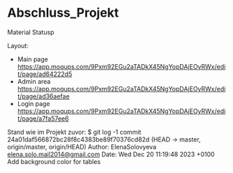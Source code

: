 # Abschluss_Projekt
Material Statusp

Layout:
 
  - Main page
      https://app.moqups.com/9Pxm92EGu2aTADkX45NgYopDAjEOyRWx/edit/page/ad64222d5
  - Admin area
    https://app.moqups.com/9Pxm92EGu2aTADkX45NgYopDAjEOyRWx/edit/page/ad36aefae
  - Login page
      https://app.moqups.com/9Pxm92EGu2aTADkX45NgYopDAjEOyRWx/edit/page/a7fa57ee6


Stand wie im Projekt zuvor:
$ git log -1
commit 24a01daf566872bc28f8c4383be89f70376cd82d (HEAD -> master, origin/master, origin/HEAD)
Author: ElenaSolovyeva <elena.solo.mail2014@gmail.com>
Date:   Wed Dec 20 11:19:48 2023 +0100
    Add background color for tables

    
